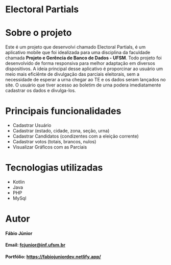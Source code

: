 # Electoral Partials 
# Sobre o projeto
Este é um projeto que desenvolvi chamado Electoral Partials, é um aplicativo mobile que foi idealizada para uma disciplina da faculdade chamada **Projeto e Gerência de Banco de Dados - UFSM**. Todo projeto foi desenvolvido de forma responsiva para melhor adaptação em diversos dispositivos. A ideia principal desse aplicativo é proporcinar ao usuário um meio mais eficiênte de divulgação das parciais eleitorais, sem a necessidade de esperar a urna chegar ao TE e os dados seram lançados no site. O usuário que tiver acesso ao boletim de urna podera imediatamente cadastrar os dados e divulga-los.

# Principais funcionalidades 
* Cadastrar Usuário
* Cadastrar (estado, cidade, zona, seção, urna)
* Cadastrar Candidatos (condizentes com a eleição corrente)
* Cadastrar votos (totais, brancos, nulos)
* Visualizar Gráficos com as Parciais 

# Tecnologias utilizadas
* Kotlin
* Java
* PHP
* MySql
  
# Autor
#### Fábio Júnior
#### Email: fcjunior@inf.ufsm.br
#### Portfólio: https://fabiojuniordev.netlify.app/
